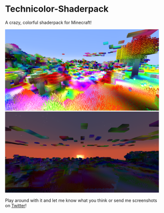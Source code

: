 # Technicolor-Shaderpack
 A crazy, colorful shaderpack for Minecraft!

![Day](/screenshots/day.png)
![Sunset](/screenshots/sunset.png)

Play around with it and let me know what you think or 
send me screenshots on [Twitter](https://twitter.com/XorDev)!
